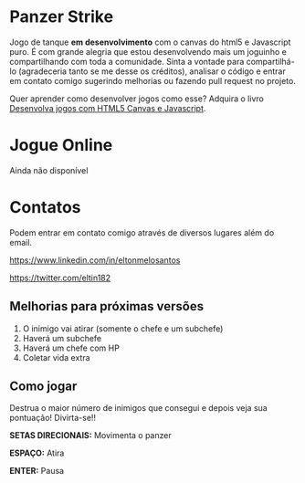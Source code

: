 # Panzer Strike
Jogo de tanque **em desenvolvimento** com o canvas do html5 e Javascript puro. É com grande alegria que estou desenvolvendo mais um joguinho e compartilhando com toda a comunidade. Sinta a vontade para compartilhá-lo (agradeceria tanto se me desse os créditos), analisar o código e entrar em contato comigo sugerindo melhorias ou fazendo pull request no projeto.
 
Quer aprender como desenvolver jogos como esse?
Adquira o livro [Desenvolva jogos com HTML5 Canvas e Javascript](https://www.casadocodigo.com.br/products/livro-jogos-html-javascript).

# Jogue Online
Ainda não disponível

# Contatos
Podem entrar em contato comigo através de diversos lugares além do email.

https://www.linkedin.com/in/eltonmelosantos

https://twitter.com/eltin182

## Melhorias para próximas versões

1. O inimigo vai atirar (somente o chefe e um subchefe)
2. Haverá um subchefe
3. Haverá um chefe com HP
4. Coletar vida extra

## Como jogar
Destrua o maior número de inimigos que consegui e depois veja sua pontuação! Divirta-se!!

**SETAS DIRECIONAIS:** Movimenta o panzer

**ESPAÇO:** Atira

**ENTER:** Pausa